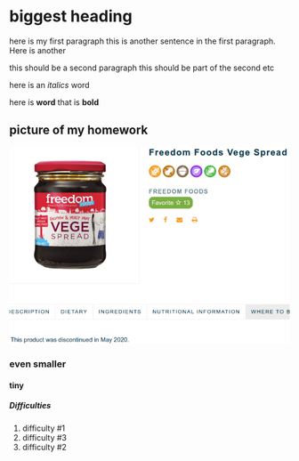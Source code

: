# biggest heading
here is my first paragraph
this is another sentence in the first paragraph.
Here is another

this should be a second paragraph
this should be part of the second
etc

here is an *italics* word

here is **word** that is **bold**



## picture of my homework

![my homework](vegeSpread.png)

### even smaller
#### tiny
##### Difficulties
1. difficulty #1
1. difficulty #3
1. difficulty #2

